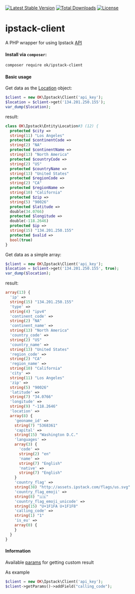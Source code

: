 [![Latest Stable Version](https://poser.pugx.org/ok/ipstack-client/version)](https://packagist.org/packages/ok/ipstack-client)
[![Total Downloads](https://poser.pugx.org/ok/ipstack-client/downloads)](https://packagist.org/packages/ok/ipstack-client)
[![License](https://poser.pugx.org/ok/ipstack-client/license)](https://packagist.org/packages/ok/ipstack-client)

# ipstack-client
A PHP wrapper for using Ipstack [API](https://ipstack.com/)

#### Install via `composer`:
```sh
composer require ok/ipstack-client
```

#### Basic usage

Get data as the [Location](https://github.com/GitHubHubus/ipstack-client/blob/master/src/OK/Ipstack/Entity/Location.php) object:
```php
$client = new OK\Ipstack\Client('api_key');
$location = $client->get('134.201.250.155');
var_dump($location);
```
result:
```php
class OK\Ipstack\Entity\Location#3 (12) {
  protected $city =>
  string(11) "Los Angeles"
  protected $continentCode =>
  string(2) "NA"
  protected $continentName =>
  string(13) "North America"
  protected $countryCode =>
  string(2) "US"
  protected $countryName =>
  string(13) "United States"
  protected $regionCode =>
  string(2) "CA"
  protected $regionName =>
  string(10) "California"
  protected $zip =>
  string(5) "90026"
  protected $latitude =>
  double(34.0766)
  protected $longitude =>
  double(-118.2646)
  protected $ip =>
  string(15) "134.201.250.155"
  protected $valid =>
  bool(true)
}
```

Get data as a simple array:
```php
$client = new OK\Ipstack\Client('api_key');
$location = $client->get('134.201.250.155', true);
var_dump($location);
```
result:
```php
array(13) {
  'ip' =>
  string(15) "134.201.250.155"
  'type' =>
  string(4) "ipv4"
  'continent_code' =>
  string(2) "NA"
  'continent_name' =>
  string(13) "North America"
  'country_code' =>
  string(2) "US"
  'country_name' =>
  string(13) "United States"
  'region_code' =>
  string(2) "CA"
  'region_name' =>
  string(10) "California"
  'city' =>
  string(11) "Los Angeles"
  'zip' =>
  string(5) "90026"
  'latitude' =>
  string(7) "34.0766"
  'longitude' =>
  string(9) "-118.2646"
  'location' =>
  array(8) {
    'geoname_id' =>
    string(7) "5368361"
    'capital' =>
    string(15) "Washington D.C."
    'languages' =>
    array(3) {
      'code' =>
      string(2) "en"
      'name' =>
      string(7) "English"
      'native' =>
      string(7) "English"
    }
    'country_flag' =>
    string(38) "http://assets.ipstack.com/flags/us.svg"
    'country_flag_emoji' =>
    string(8) "🇺🇸"
    'country_flag_emoji_unicode' =>
    string(15) "U+1F1FA U+1F1F8"
    'calling_code' =>
    string(1) "1"
    'is_eu' =>
    array(0) {
    }
  }
}
```

#### Information
Available [params](https://github.com/GitHubHubus/ipstack-client/blob/master/src/OK/Ipstack/Entity/ParameterBag.php) for getting custom result

As example
```php
$client = new OK\Ipstack\Client('api_key');
$client->getParams()->addField("calling_code");
```
